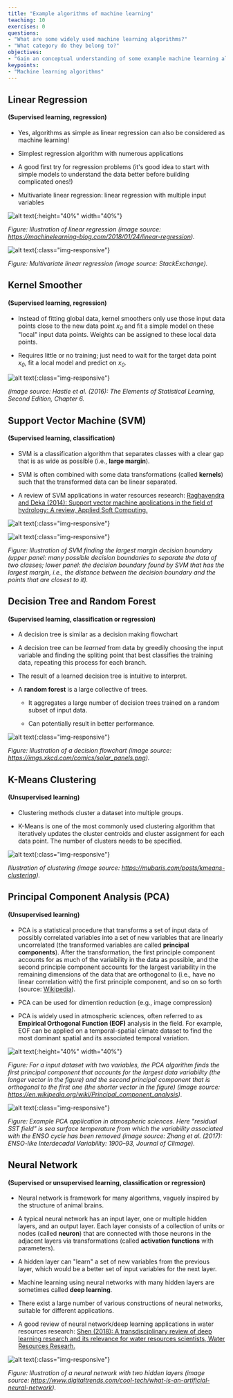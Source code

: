 ```yaml
---
title: "Example algorithms of machine learning"
teaching: 10
exercises: 0
questions:
- "What are some widely used machine learning algorithms?"
- "What category do they belong to?"
objectives:
- "Gain an conceptual understanding of some example machine learning algorithms"
keypoints:
- "Machine learning algorithms"
---
```


## Linear Regression

#### (Supervised learning, regression)

- Yes, algorithms as simple as linear regression can also be considered as machine learning!

- Simplest regression algorithm with numerous applications

- A good first try for regression problems (it's good idea to start with simple models to understand the data better before building complicated ones!)

- Multivariate linear regression: linear regression with multiple input variables

![alt text](https://machinelearningblogcom.files.wordpress.com/2018/01/bildschirmfoto-2018-01-24-um-14-32-02.png){:height="40%" width="40%"}

<i>Figure: Illustration of linear regression (image source: https://machinelearning-blog.com/2018/01/24/linear-regression).</i>


![alt text](https://i.stack.imgur.com/PeX0r.png){:class="img-responsive"}

<i>Figure: Multivariate linear regression (image source: StackExchange).</i>


## Kernel Smoother

#### (Supervised learning, regression)

- Instead of fitting global data, kernel smoothers only use those input data points close to the new data point <i>x<sub>0</sub></i> and fit a simple model on these "local" input data points. Weights can be assigned to these local data points.

- Requires little or no training; just need to wait for the target data point <i>x<sub>0</sub></i>, fit a local model and predict on <i>x<sub>0</sub></i>.

![alt text](../assets/img/local_smoother_ESL.png){:class="img-responsive"}

<i>(image source: Hastie et al. (2016): The Elements of Statistical Learning, Second Edition, Chapter 6.</i>


## Support Vector Machine (SVM)

#### (Supervised learning, classification)

- SVM is a classification algorithm that separates classes with a clear gap that is as wide as possible (i.e., **large margin**).

- SVM is often combined with some data transformations (called **kernels**) such that the transformed data can be linear separated.

- A review of SVM applications in water resources research: [Raghavendra and Deka (2014): Support vector machine applications in the field of hydrology: A review, Applied Soft Computing.](https://www.sciencedirect.com/science/article/pii/S1568494614000611#!)

![alt text](https://eight2late.files.wordpress.com/2017/01/svm-fig-2.png){:class="img-responsive"}

![alt text](https://eight2late.files.wordpress.com/2017/01/svm-fig-3.png){:class="img-responsive"}

<i>Figure: Illustration of SVM finding the largest margin decision boundary (upper panel: many possible decision boundaries to separate the data of two classes; lower panel: the decision boundary found by SVM that has the largest margin, i.e., the distance between the decision boundary and the points that are closest to it).</i>


## Decision Tree and Random Forest

#### (Supervised learning, classification or regression)

- A decision tree is similar as a decision making flowchart

- A decision tree can be *learned* from data by greedily choosing the input variable and finding the spliting point that best classifies the training data, repeating this process for each branch. 

- The result of a learned decision tree is intuitive to interpret.

- A **random forest** is a large collective of trees.

    - It aggregates a large number of decision trees trained on a random subset of input data.

    - Can potentially result in better performance.

![alt text](https://imgs.xkcd.com/comics/solar_panels.png "flowchart, xkcd: Solar Panels"){:class="img-responsive"}

<i>Figure: Illustration of a decision flowchart (image source: https://imgs.xkcd.com/comics/solar_panels.png).</i>


## K-Means Clustering

#### (Unsupervised learning)

- Clustering methods cluster a dataset into multiple groups.

- K-Means is one of the most commonly used clustering algorithm that iteratively updates the cluster centroids and cluster assignment for each data point. The number of clusters needs to be specified.

![alt text](https://i.imgur.com/S65Sk9c.jpg){:class="img-responsive"}

<i> Illustration of clustering (image source: https://mubaris.com/posts/kmeans-clustering). </i>


## Principal Component Analysis (PCA)

#### (Unsupervised learning)

- PCA is a statistical procedure that transforms a set of input data of possibly correlated variables into a set of new variables that are linearly uncorrelated (the transformed variables are called **principal components**). After the transformation, the first principle component accounts for as much of the variability in the data as possible, and the second principle component accounts for the largest variability in the remaining dimensions of the data that are orthogonal to (i.e., have no linear correlation with) the first principle component, and so on so forth (source: [Wikipedia](https://en.wikipedia.org/wiki/Principal_component_analysis)).

- PCA can be used for dimention reduction (e.g., image compression)

- PCA is widely used in atmospheric sciences, often referred to as **Empirical Orthogonal Function (EOF)** analysis in the field. For example, EOF can be applied on a temporal-spatial climate dataset to find the most dominant spatial and its associated temporal variation.

![alt text](https://upload.wikimedia.org/wikipedia/commons/thumb/f/f5/GaussianScatterPCA.svg/1280px-GaussianScatterPCA.svg.png){:height="40%" width="40%"}

<i>Figure: For a input dataset with two variables, the PCA algorithm finds the first principal component that accounts for the largest data variability (the longer vector in the figure) and the second principal component that is orthogonal to the first one (the shorter vector in the figure) (image source: https://en.wikipedia.org/wiki/Principal_component_analysis)</i>.

![alt text](../assets/img/PCA_Zhang_1997.png){:class="img-responsive"}

<i>Figure: Example PCA application in atmospheric sciences. Here "residual SST field" is sea surface temperature from which the variability associated with the ENSO cycle has been removed (image source: Zhang et al. (2017): ENSO-like Interdecadal Variability: 1900–93, Journal of Climage).</i>


## Neural Network

#### (Supervised or unsupervised learning, classification or regression)

- Neural network is framework for many algorithms, vaguely inspired by the structure of animal brains.

- A typical neural network has an input layer, one or multiple hidden layers, and an output layer. Each layer consists of a collection of units or nodes (called **neuron**) that are connected with those neurons in the adjacent layers via transformations (called **activation functions** with parameters).

- A hidden layer can "learn" a set of new variables from the previous layer, which would be a better set of input variables for the next layer.

- Machine learning using neural networks with many hidden layers are sometimes called **deep learning**.

- There exist a large number of various constructions of neural networks, suitable for different applications.

- A good review of neural network/deep learning applications in water resources research: [Shen (2018): A transdisciplinary review of deep learning research and its relevance for water resources scientists, Water Resources Researh.](https://agupubs.onlinelibrary.wiley.com/doi/full/10.1029/2018WR022643)

![alt text](https://icdn6.digitaltrends.com/image/artificial_neural_network_1-720x720.jpg){:class="img-responsive"}

<i>Figure: Illustration of a neural network with two hidden layers (image source: https://www.digitaltrends.com/cool-tech/what-is-an-artificial-neural-network).</i>

